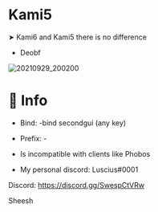 # Kami5

➤ Kami6 and Kami5 there is no difference
- Deobf

![20210929_200200](https://user-images.githubusercontent.com/77015692/138722644-873f895b-5fb0-4535-b6ca-db9b9dbebe0f.png)


# 🚩 Info

- Bind: -bind secondgui (any key)
- Prefix: -
- Is incompatible with clients like Phobos 

- My personal discord: Luscius#0001

Discord: https://discord.gg/SwespCtVRw

Sheesh
